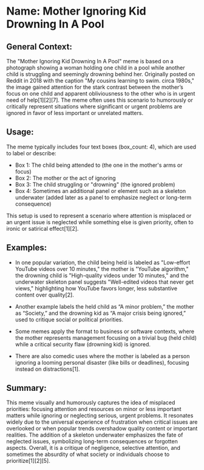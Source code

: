 # Name: Mother Ignoring Kid Drowning In A Pool

## General Context:
The "Mother Ignoring Kid Drowning In A Pool" meme is based on a photograph showing a woman holding one child in a pool while another child is struggling and seemingly drowning behind her. Originally posted on Reddit in 2018 with the caption "My cousins learning to swim. circa 1980s," the image gained attention for the stark contrast between the mother’s focus on one child and apparent obliviousness to the other who is in urgent need of help[1][2][7]. The meme often uses this scenario to humorously or critically represent situations where significant or urgent problems are ignored in favor of less important or unrelated matters.

## Usage:
The meme typically includes four text boxes (box_count: 4), which are used to label or describe:

* Box 1: The child being attended to (the one in the mother's arms or focus)
* Box 2: The mother or the act of ignoring
* Box 3: The child struggling or "drowning" (the ignored problem)
* Box 4: Sometimes an additional panel or element such as a skeleton underwater (added later as a panel to emphasize neglect or long-term consequence)

This setup is used to represent a scenario where attention is misplaced or an urgent issue is neglected while something else is given priority, often to ironic or satirical effect[1][2].

## Examples:
* In one popular variation, the child being held is labeled as "Low-effort YouTube videos over 10 minutes," the mother is "YouTube algorithm," the drowning child is "High-quality videos under 10 minutes," and the underwater skeleton panel suggests "Well-edited videos that never get views," highlighting how YouTube favors longer, less substantive content over quality[2].

* Another example labels the held child as “A minor problem,” the mother as “Society,” and the drowning kid as “A major crisis being ignored,” used to critique social or political priorities.

* Some memes apply the format to business or software contexts, where the mother represents management focusing on a trivial bug (held child) while a critical security flaw (drowning kid) is ignored.

* There are also comedic uses where the mother is labeled as a person ignoring a looming personal disaster (like bills or deadlines), focusing instead on distractions[1].

## Summary:
This meme visually and humorously captures the idea of misplaced priorities: focusing attention and resources on minor or less important matters while ignoring or neglecting serious, urgent problems. It resonates widely due to the universal experience of frustration when critical issues are overlooked or when popular trends overshadow quality content or important realities. The addition of a skeleton underwater emphasizes the fate of neglected issues, symbolizing long-term consequences or forgotten aspects. Overall, it is a critique of negligence, selective attention, and sometimes the absurdity of what society or individuals choose to prioritize[1][2][5].